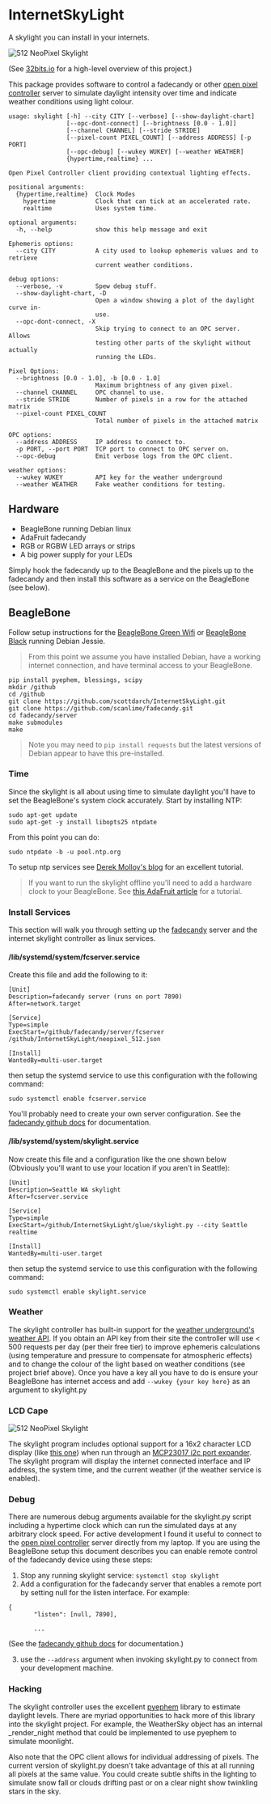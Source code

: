 # InternetSkyLight

A skylight you can install in your internets.

![512 NeoPixel Skylight](demo.gif)

(See [32bits.io](https://32bits.io/#/internet-skylight/) for a high-level overview of this project.)

This package provides software to control a fadecandy or other [open pixel controller](http://openpixelcontrol.org/) server to simulate daylight intensity
over time and indicate weather conditions using light colour.

```
usage: skylight [-h] --city CITY [--verbose] [--show-daylight-chart]
                [--opc-dont-connect] [--brightness [0.0 - 1.0]]
                [--channel CHANNEL] [--stride STRIDE]
                [--pixel-count PIXEL_COUNT] [--address ADDRESS] [-p PORT]
                [--opc-debug] [--wukey WUKEY] [--weather WEATHER]
                {hypertime,realtime} ...

Open Pixel Controller client providing contextual lighting effects.

positional arguments:
  {hypertime,realtime}  Clock Modes
    hypertime           Clock that can tick at an accelerated rate.
    realtime            Uses system time.

optional arguments:
  -h, --help            show this help message and exit

Ephemeris options:
  --city CITY           A city used to lookup ephemeris values and to retrieve
                        current weather conditions.

debug options:
  --verbose, -v         Spew debug stuff.
  --show-daylight-chart, -D
                        Open a window showing a plot of the daylight curve in-
                        use.
  --opc-dont-connect, -X
                        Skip trying to connect to an OPC server. Allows
                        testing other parts of the skylight without actually
                        running the LEDs.

Pixel Options:
  --brightness [0.0 - 1.0], -b [0.0 - 1.0]
                        Maximum brightness of any given pixel.
  --channel CHANNEL     OPC channel to use.
  --stride STRIDE       Number of pixels in a row for the attached matrix
  --pixel-count PIXEL_COUNT
                        Total number of pixels in the attached matrix

OPC options:
  --address ADDRESS     IP address to connect to.
  -p PORT, --port PORT  TCP port to connect to OPC server on.
  --opc-debug           Emit verbose logs from the OPC client.

weather options:
  --wukey WUKEY         API key for the weather underground
  --weather WEATHER     Fake weather conditions for testing.

```

## Hardware

* BeagleBone running Debian linux
* AdaFruit fadecandy
* RGB or RGBW LED arrays or strips
* A big power supply for your LEDs

Simply hook the fadecandy up to the BeagleBone and the pixels up to the fadecandy
and then install this software as a service on the BeagleBone (see below).

## BeagleBone

Follow setup instructions for the [BeagleBone Green Wifi](https://beagleboard.org/green-wireless/)
or [BeagleBone Black](http://beagleboard.org/black) running Debian Jessie.

> From this point we assume you have installed Debian, have a working internet connection,
> and have terminal access to your BeagleBone.

    pip install pyephem, blessings, scipy
    mkdir /github
    cd /github
    git clone https://github.com/scottdarch/InternetSkyLight.git
    git clone https://github.com/scanlime/fadecandy.git
    cd fadecandy/server
    make submodules
    make

> Note you may need to `pip install requests` but the latest versions of
> Debian appear to have this pre-installed.

### Time

Since the skylight is all about using time to simulate daylight you'll have to
set the BeagleBone's system clock accurately. Start by installing NTP:

```
sudo apt-get update
sudo apt-get -y install libopts25 ntpdate
```
From this point you can do:

```
sudo ntpdate -b -u pool.ntp.org
```

To setup ntp services see [Derek Molloy's blog](http://derekmolloy.ie/automatically-setting-the-beaglebone-black-time-using-ntp/) for an excellent tutorial.

> If you want to run the skylight offline you'll need to add a hardware clock to your
BeagleBone. See [this AdaFruit article](https://learn.adafruit.com/adding-a-real-time-clock-to-beaglebone-black/set-rtc-time)
for a tutorial.

### Install Services

This section will walk you through setting up the [fadecandy](https://github.com/scanlime/fadecandy) server and the internet
skylight controller as linux services.

#### /lib/systemd/system/fcserver.service

Create this file and add the following to it:

    [Unit]
    Description=fadecandy server (runs on port 7890)
    After=network.target

    [Service]
    Type=simple
    ExecStart=/github/fadecandy/server/fcserver /github/InternetSkyLight/neopixel_512.json

    [Install]
    WantedBy=multi-user.target

then setup the systemd service to use this configuration with the following command:

    sudo systemctl enable fcserver.service


You'll probably need to create your own server configuration. See the [fadecandy github docs](https://github.com/scanlime/fadecandy/blob/master/doc/fc_server_config.md) for
documentation.

#### /lib/systemd/system/skylight.service

Now create this file and a configuration like the one shown below (Obviously you'll want
to use your location if you aren't in Seattle):

    [Unit]
    Description=Seattle WA skylight
    After=fcserver.service

    [Service]
    Type=simple
    ExecStart=/github/InternetSkyLight/glue/skylight.py --city Seattle realtime

    [Install]
    WantedBy=multi-user.target

then setup the systemd service to use this configuration with the following command:

    sudo systemctl enable skylight.service

### Weather

The skylight controller has built-in support for the [weather underground's weather API](https://www.wunderground.com/weather/api). If you obtain an API key from their
site the controller will use < 500 requests per day (per their free tier) to improve
ephemeris calculations (using temperature and pressure to compensate for atmospheric effects)
and to change the colour of the light based on weather conditions (see project brief above).
Once you have a key all you have to do is ensure your BeagleBone has internet access
and add `--wukey {your key here}` as an argument to skylight.py

### LCD Cape

![512 NeoPixel Skylight](lcd_cape.jpg)

The skylight program includes optional support for a 16x2 character LCD display
(like [this one](https://www.adafruit.com/product/181)) when run through an
[MCP23017 i2c port expander](https://www.adafruit.com/product/732). The skylight
program will display the internet connected interface and IP address, the system
time, and the current weather (if the weather service is enabled).

### Debug

There are numerous debug arguments available for the skylight.py script including
a hypertime clock which can run the simulated days at any arbitrary clock speed.
For active development I found it useful to connect to the [open pixel controller](http://openpixelcontrol.org/) server directly from my laptop. If you
are using the BeagleBone setup this document describes you can enable remote control
of the fadecandy device using these steps:

1. Stop any running skylight service: `systemctl stop skylight`
2. Add a configuration for the fadecandy server that enables a remote port by setting null for the listen interface. For example:
```
{
       "listen": [null, 7890],

       ...
```
(See the [fadecandy github docs](https://github.com/scanlime/fadecandy/blob/master/doc/fc_server_config.md) for
documentation.)

3. use the `--address` argument when invoking skylight.py to connect from your development machine.


### Hacking

The skylight controller uses the excellent [pyephem](https://github.com/brandon-rhodes/pyephem)
library to estimate daylight levels. There are myriad opportunities to hack more
of this library into the skylight project. For example, the WeatherSky object has an internal _render_night method that could be implemented to use pyephem to simulate moonlight.

Also note that the OPC client allows for individual addressing of pixels. The current version
of skylight.py doesn't take advantage of this at all running all pixels at the same value. You could create subtle shifts in the lighting to simulate snow fall or clouds drifting past or on a clear night show twinkling stars in the sky.
